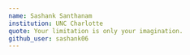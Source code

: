 ```yaml
---
name: Sashank Santhanam
institution: UNC Charlotte
quote: Your limitation is only your imagination.
github_user: sashank06
---
```

